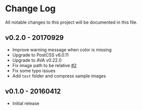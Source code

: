 # Change Log

All notable changes to this project will be documented in this file.

## v0.2.0 - 20170929

- Improve warning message when color is missing
- Upgrade to PostCSS v6.0.11
- Upgrade to AVA v0.22.0
- Fix image path to be relative [#2](https://github.com/ismamz/postcss-get-color/issues/2)
- Fix some typo issues
- Add `test` folder and compress sample images

## v0.1.0 - 20160412

- Initial release
